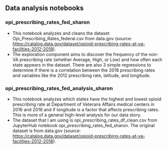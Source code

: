 ## Data analysis notebooks


### opi_prescribing_rates_fed_sharon
* This notebook analyzes and cleans the dataset Opi_Prescribing_Rates_federal.csv from data.gov (source: https://catalog.data.gov/dataset/opioid-prescribing-rates-at-va-facilities-2012-2018).
* The exploration component aims to discover the frequency of the non-VA prescribing rate (whether Average, High, or Low) and how often each state appears in the dataset. There are also 3 simple regressions to determine if there is a correlation between the 2018 prescribing rates and variables like the 2012 prescribing rate, latitude, and longitude.

### opi_prescribing_rates_fed_analysis_sharon
* This notebook analyzes which states have the highest and lowest opioid prescribing rate at Department of Veterans Affairs medical centers in 2016 and 2018 and if longitude is a factor that affects prescribing rates. This is more of a general high-level analysis for our data story.
* The dataset that I am using is opi_prescribing_rates_df_clean.csv from JupyterHub notebook opi_prescribing_rates_fed_sharon. The original dataset is from data.gov (source: https://catalog.data.gov/dataset/opioid-prescribing-rates-at-va-facilities-2012-2018).